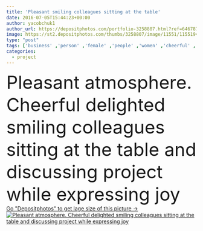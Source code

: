 ```yaml
---
title: 'Pleasant smiling colleagues sitting at the table'
date: 2016-07-05T15:44:23+00:00
author: yacobchuk1
author_url: https://depositphotos.com/portfolio-3258807.html?ref=64678756
image: https://st2.depositphotos.com/thumbs/3258807/image/11551/115519492/api_thumb_450.jpg?forcejpeg=true
type: "post"
tags: ['business' ,'person' ,'female' ,'people' ,'women' ,'cheerful' ,'caucasian' ,'smile' ,'light' ,'life' ,'male' ,'brunette' ,'connected' ,'technology' ,'coffee' ,'drink' ,'sit' ,'modern' ,'concept' ,'indoor' ,'several' ,'stylish' ,'beverage' ,'communication' ,'device' ,'digital' ,'manager' ,'emotional' ,'shirt' ,'together' ,'project' ,'inside' ,'surface' ,'look' ,'casual' ,'positivity' ,'pleasant' ,'contemporary' ,'collar' ,'daytime' ,'crockery' ,'colleagues' ,'CEO' ,'discuss' ,'always' ,'cooperate' ,'delighted' ,'close up' ,'table joy' ]
categories: 
  - project
---
```

<div aling="center">
            <font size="60"> Pleasant atmosphere. Cheerful delighted smiling colleagues sitting at the table and discussing project while expressing joy</font>   
</div>
<div>
    <a href='https://st2.depositphotos.com/thumbs/3258807/image/11551/115519492/api_thumb_450.jpg?forcejpeg=true?ref=64678756' target=_blank > Go "Depositphotos" to get lage size of this picture ->
        <img href='https://st2.depositphotos.com/thumbs/3258807/image/11551/115519492/api_thumb_450.jpg?forcejpeg=true?ref=64678756' src='https://st2.depositphotos.com/3258807/11551/i/950/depositphotos_115519492-stock-photo-pleasant-smiling-colleagues-sitting-at.jpg?forcejpeg=true' alt='Pleasant atmosphere. Cheerful delighted smiling colleagues sitting at the table and discussing project while expressing joy' >
    </a>
</div>
